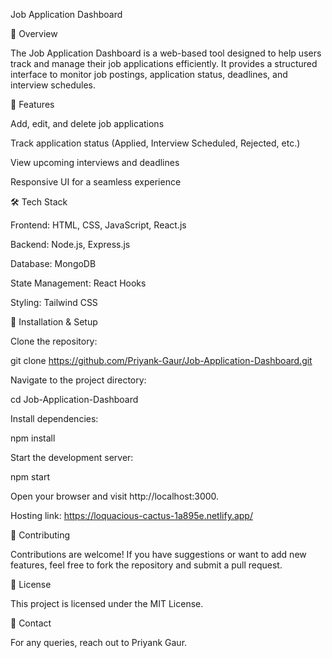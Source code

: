 Job Application Dashboard

📌 Overview

The Job Application Dashboard is a web-based tool designed to help users track and manage their job applications efficiently. It provides a structured interface to monitor job postings, application status, deadlines, and interview schedules.

🚀 Features

Add, edit, and delete job applications

Track application status (Applied, Interview Scheduled, Rejected, etc.)

View upcoming interviews and deadlines

Responsive UI for a seamless experience

🛠️ Tech Stack

Frontend: HTML, CSS, JavaScript, React.js

Backend: Node.js, Express.js

Database: MongoDB

State Management: React Hooks

Styling: Tailwind CSS

🎯 Installation & Setup

Clone the repository:

git clone https://github.com/Priyank-Gaur/Job-Application-Dashboard.git

Navigate to the project directory:

cd Job-Application-Dashboard

Install dependencies:

npm install

Start the development server:

npm start

Open your browser and visit http://localhost:3000.


Hosting link: https://loquacious-cactus-1a895e.netlify.app/

🤝 Contributing

Contributions are welcome! If you have suggestions or want to add new features, feel free to fork the repository and submit a pull request.

📜 License

This project is licensed under the MIT License.

📧 Contact

For any queries, reach out to Priyank Gaur.
